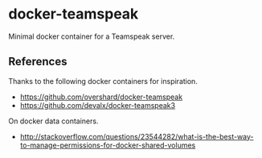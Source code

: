 # docker-teamspeak

Minimal docker container for a Teamspeak server.


## References

Thanks to the following docker containers for inspiration.

* https://github.com/overshard/docker-teamspeak
* https://github.com/devalx/docker-teamspeak3

On docker data containers.

* http://stackoverflow.com/questions/23544282/what-is-the-best-way-to-manage-permissions-for-docker-shared-volumes
